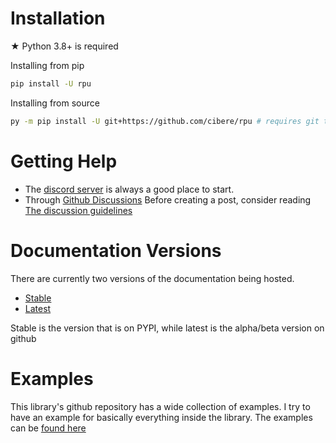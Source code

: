 # Installation

★ Python 3.8+ is required

Installing from pip

```bash
pip install -U rpu
```

Installing from source

```bash
py -m pip install -U git+https://github.com/cibere/rpu # requires git to be installed
```

# Getting Help

- The <a href="https://discord.gg/pP4mKKbRvk">discord server</a> is always a good place to start.
- Through <a href="https://github.com/cibere/rpu/discussions">Github Discussions</a> Before creating a post, consider reading <a href="https://github.com/cibere/rpu/discussions/1">The discussion guidelines</a>

# Documentation Versions

There are currently two versions of the documentation being hosted.

- <a href="https://rpu.cibere.dev/stable/index">Stable</a>
- <a href="https://rpu.cibere.dev/latest/index">Latest</a>

Stable is the version that is on PYPI, while latest is the alpha/beta version on github

# Examples

This library's github repository has a wide collection of examples.
I try to have an example for basically everything inside the library.
The examples can be <a href="https://github.com/cibere/rpu/tree/main/examples">found here</a>
